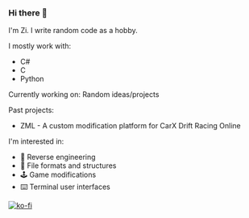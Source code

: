 ### Hi there 👋

I'm Zi. I write random code as a hobby.

I mostly work with:
* C#
* C
* Python

Currently working on: Random ideas/projects

Past projects:
* ZML - A custom modification platform for CarX Drift Racing Online

I'm interested in:
* :arrows_counterclockwise: Reverse engineering
* :page_facing_up: File formats and structures
* :joystick: Game modifications
* :keyboard: Terminal user interfaces

[![ko-fi](https://ko-fi.com/img/githubbutton_sm.svg)](https://ko-fi.com/C0C7JHJ1T)
